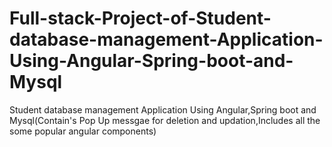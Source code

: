 # Full-stack-Project-of-Student-database-management-Application-Using-Angular-Spring-boot-and-Mysql
Student database management Application Using Angular,Spring boot and Mysql(Contain's Pop Up messgae for deletion and updation,Includes all the some popular angular components)
